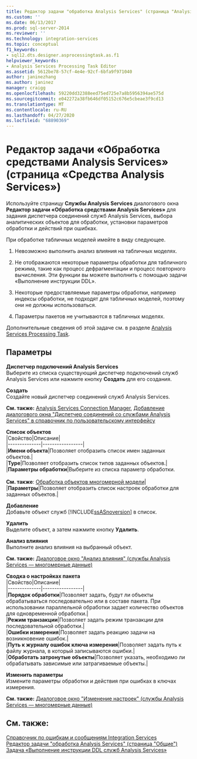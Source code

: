 ```yaml
---
title: Редактор задачи "обработка Analysis Services" (страница "Analysis Services") | Документация Майкрософт
ms.custom: ''
ms.date: 06/13/2017
ms.prod: sql-server-2014
ms.reviewer: ''
ms.technology: integration-services
ms.topic: conceptual
f1_keywords:
- sql12.dts.designer.asprocessingtask.as.f1
helpviewer_keywords:
- Analysis Services Processing Task Editor
ms.assetid: 5612be78-57cf-4e4e-92cf-6bfa9f971040
author: janinezhang
ms.author: janinez
manager: craigg
ms.openlocfilehash: 59220dd32388eed75ed725e7a8b5956394ae575d
ms.sourcegitcommit: e042272a38fb646df05152c676e5cbeae3f9cd13
ms.translationtype: MT
ms.contentlocale: ru-RU
ms.lasthandoff: 04/27/2020
ms.locfileid: "68890369"
---
```

# <a name="analysis-services-processing-task-editor-analysis-services-page"></a>Редактор задачи «Обработка средствами Analysis Services» (страница «Средства Analysis Services»)
  Используйте страницу **Службы Analysis Services** диалогового окна **Редактор задачи «Обработка средствами Analysis Services»** для задания диспетчера соединений служб Analysis Services, выбора аналитических объектов для обработки, установки параметров обработки и действий при ошибках.  
  
 При обработке табличных моделей имейте в виду следующее.  
  
1.  Невозможно выполнить анализ влияния на табличных моделях.  
  
2.  Не отображаются некоторые параметры обработки для табличного режима, такие как процесс дефрагментации и процесс повторного вычисления. Эти функции вы можете выполнить с помощью задачи «Выполнение инструкции DDL».  
  
3.  Некоторые предоставляемые параметры обработки, например индексы обработки, не подходят для табличных моделей, поэтому они не должны использоваться.  
  
4.  Параметры пакетов не учитываются в табличных моделях.  
  
 Дополнительные сведения об этой задаче см. в разделе [Analysis Services Processing Task](control-flow/analysis-services-processing-task.md).  
  
## <a name="options"></a>Параметры  
 **Диспетчер подключений Analysis Services**  
 Выберите из списка существующий диспетчер подключений служб Analysis Services или нажмите кнопку **Создать** для его создания.  
  
 **Создать**  
 Создайте новый диспетчер соединений служб Analysis Services.  
  
 **См. также:** [Analysis Services Connection Manager](connection-manager/analysis-services-connection-manager.md), [Добавление диалогового окна "Диспетчер соединений со службами Analysis Services" в справочник по пользовательскому интерфейсу](connection-manager/add-analysis-services-connection-manager-dialog-box-ui-reference.md)  
  
 **Список объектов**  
 |Свойство|Описание|  
|--------------|-----------------|  
|**Имени объекта**|Позволяет отобразить список имен заданных объектов.|  
|**Type**|Позволяет отобразить список типов заданных объектов.|  
|**Параметры обработки**|Выберите из списка параметр обработки.<br /><br /> **См. также**: [Обработка объектов многомерной модели](https://docs.microsoft.com/analysis-services/multidimensional-models/processing-a-multidimensional-model-analysis-services)|  
|**Параметры**|Позволяет отобразить список настроек обработки для заданных объектов.|  
  
 **Добавление**  
 Добавьте объект служб [!INCLUDE[ssASnoversion](../includes/ssasnoversion-md.md)] в список.  
  
 **Удалить**  
 Выделите объект, а затем нажмите кнопку **Удалить**.  
  
 **Анализ влияния**  
 Выполните анализ влияния на выбранный объект.  
  
 **См. также:** [Диалоговое окно "Анализ влияния" (службы Analysis Services — многомерные данные)](../../2014/analysis-services/impact-analysis-dialog-box-analysis-services-multidimensional-data.md)  
  
 **Сводка о настройках пакета**  
 |Свойство|Описание|  
|--------------|-----------------|  
|**Порядок обработки**|Позволяет задать, будут ли объекты обрабатываться последовательно или в составе пакета. При использовании параллельной обработки задает количество объектов для одновременной обработки.|  
|**Режим транзакции**|Позволяет задать режим транзакции для последовательной обработки.|  
|**Ошибки измерения**|Позволяет задать реакцию задачи на возникновение ошибок.|  
|**Путь к журналу ошибок ключа измерения**|Позволяет задать путь к файлу журнала, в который записываются ошибки.|  
|**Обработать затронутые объекты**|Позволяет указать, необходимо ли обрабатывать зависимые или затрагиваемые объекты.|  
  
 **Изменить параметры**  
 Измените параметры обработки и действия при ошибках в ключах измерения.  
  
 **См. также:** [Диалоговое окно "Изменение настроек" (службы Analysis Services — многомерные данные)](../../2014/analysis-services/change-settings-dialog-box-analysis-services-multidimensional-data.md)  
  
## <a name="see-also"></a>См. также:  
 [Справочник по ошибкам и сообщениям Integration Services](../../2014/integration-services/integration-services-error-and-message-reference.md)   
 [Редактор задачи "обработка Analysis Services" &#40;страница "Общие"&#41;](general-page-of-integration-services-designers-options.md)   
 [Задача «Выполнение инструкции DDL служб Analysis Services»](control-flow/analysis-services-execute-ddl-task.md)  
  
  
